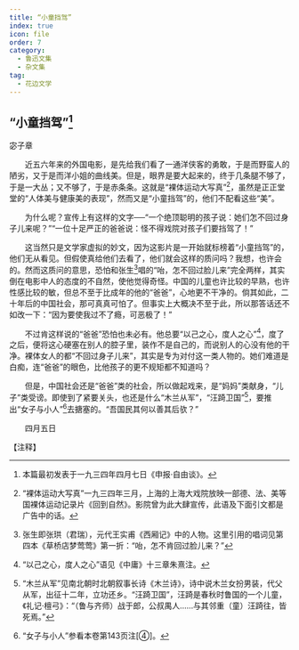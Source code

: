 ```yaml
---
title: “小童挡驾”
index: true
icon: file
order: 7
category:
  - 鲁迅文集
  - 杂文集
tag:  
  - 花边文学
---
```


## “小童挡驾”[^①]

宓子章

　　近五六年来的外国电影，是先给我们看了一通洋侠客的勇敢，于是而野蛮人的陋劣，又于是而洋小姐的曲线美。但是，眼界是要大起来的，终于几条腿不够了，于是一大丛；又不够了，于是赤条条。这就是“裸体运动大写真”[^②]，虽然是正正堂堂的“人体美与健康美的表现”，然而又是“小童挡驾”的，他们不配看这些“美”。

　　为什么呢？宣传上有这样的文字──“一个绝顶聪明的孩子说：她们怎不回过身子儿来呢？”“一位十足严正的爸爸说：怪不得戏院对孩子们要挡驾了！”

　　这当然只是文学家虚拟的妙文，因为这影片是一开始就标榜着“小童挡驾”的，他们无从看见。但假使真给他们去看了，他们就会这样的质问吗？我想，也许会的。然而这质问的意思，恐怕和张生[^③]唱的“咍，怎不回过脸儿来”完全两样，其实倒在电影中人的态度的不自然，使他觉得奇怪。中国的儿童也许比较的早熟，也许性感比较的敏，但总不至于比成年的他的“爸爸”，心地更不干净的。倘其如此，二十年后的中国社会，那可真真可怕了。但事实上大概决不至于此，所以那答话还不如改一下：“因为要使我过不了瘾，可恶极了！”

　　不过肯这样说的“爸爸”恐怕也未必有。他总要“以己之心，度人之心”[^④]，度了之后，便将这心硬塞在别人的腔子里，装作不是自己的，而说别人的心没有他的干净。裸体女人的都“不回过身子儿来”，其实是专为对付这一类人物的。她们难道是白痴，连“爸爸”的眼色，比他孩子的更不规矩都不知道吗？

　　但是，中国社会还是“爸爸”类的社会，所以做起戏来，是“妈妈”类献身，“儿子”类受谤。即使到了紧要关头，也还是什么“木兰从军”，“汪踦卫国”[^⑤]，要推出“女子与小人”[^⑥]去搪塞的。“吾国民其何以善其后欤？”

　　四月五日

【注释】

[^①]:本篇最初发表于一九三四年四月七日《申报·自由谈》。

[^②]:“裸体运动大写真”一九三四年三月，上海的上海大戏院放映一部德、法、美等国裸体运动记录片《回到自然》。影院曾为此大肆宣传，此语及下面引文都是广告中的话。

[^③]:张生即张珙（君瑞），元代王实甫《西厢记》中的人物。这里引用的唱词见第四本《草桥店梦莺莺》第一折：“咍，怎不肯回过脸儿来？”

[^④]:“以己之心，度人之心”语见《中庸》十三章朱熹注。

[^⑤]:“木兰从军”见南北朝时北朝叙事长诗《木兰诗》，诗中说木兰女扮男装，代父从军，出征十二年，立功还乡。“汪踦卫国”，汪踦是春秋时鲁国的一个儿童，《礼记·檀弓》：“（鲁与齐师）战于郎，公叔禺人……与其邻重（童）汪踦往，皆死焉。”

[^⑥]:“女子与小人”参看本卷第143页注[④]。

